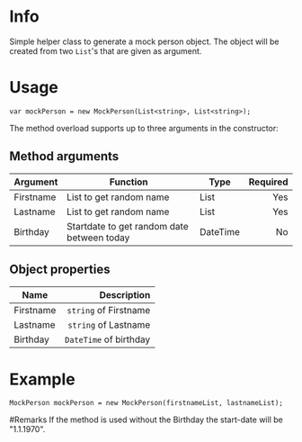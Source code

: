 # Info
Simple helper class to generate a mock person object. The object will be created from two `List`'s that are given as argument.

# Usage
`var mockPerson = new MockPerson(List<string>, List<string>);`

The method overload supports up to three arguments in the constructor:

## Method arguments
| Argument | Function | Type | Required |
| - | - | - | -: |
| Firstname | List to get random name | List<string> | Yes |
| Lastname | List to get random name | List<string> | Yes |
| Birthday | Startdate to get random date between today | DateTime | No |

## Object properties
| Name | Description
| - | -: |
| Firstname | `string` of Firstname |
| Lastname | `string` of Lastname |
| Birthday | `DateTime` of birthday |

# Example
`MockPerson mockPerson = new MockPerson(firstnameList, lastnameList);`

#Remarks
If the method is used without the Birthday the start-date will be "1.1.1970".
